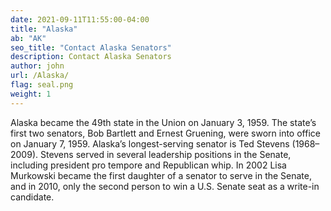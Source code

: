 ```yaml
---
date: 2021-09-11T11:55:00-04:00
title: "Alaska"
ab: "AK"
seo_title: "Contact Alaska Senators"
description: Contact Alaska Senators
author: john
url: /Alaska/
flag: seal.png
weight: 1
---
```

Alaska became the 49th state in the Union on January 3, 1959. The state’s first two senators, Bob Bartlett and Ernest Gruening, were sworn into office on January 7, 1959. Alaska’s longest-serving senator is Ted Stevens (1968–2009). Stevens served in several leadership positions in the Senate, including president pro tempore and Republican whip. In 2002 Lisa Murkowski became the first daughter of a senator to serve in the Senate, and in 2010, only the second person to win a U.S. Senate seat as a write-in candidate.